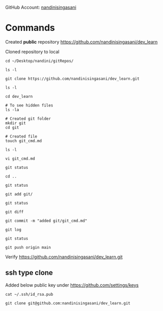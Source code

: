 
GitHub Account: [nandinisingasani](https://github.com/nandinisingasani/)

# Commands

Created **public** repository https://github.com/nandinisingasani/dev_learn 

Cloned repository to local
```
cd ~/Desktop/nandini/gitRepos/

ls -l

git clone https://github.com/nandinisingasani/dev_learn.git

ls -l
```

```
cd dev_learn

# To see hidden files
ls -la

# Created git folder
mkdir git
cd git

# Created file
touch git_cmd.md

ls -l

vi git_cmd.md
```

```
git status

cd ..

git status

git add git/

git status

git diff

git commit -m "added git/git_cmd.md"

git log

git status

git push origin main
```

Verify https://github.com/nandinisingasani/dev_learn.git


## ssh type clone

Added below public key under https://github.com/settings/keys
```
cat ~/.ssh/id_rsa.pub 
```

```
git clone git@github.com:nandinisingasani/dev_learn.git
```
